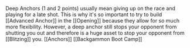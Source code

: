 Deep Anchors (1 and 2 points) usually mean giving up on the race and playing for a late shot. This is why it's so important to try to build [[Advanced Anchor]] in the [[Opening]] because they allow for so much more flexibility.
However, a deep anchor still stops your opponent from shutting you out and therefore is a huge asset to stop your opponent from [[Blitzing]] you.
[[Anchors]]
[[Backgammon Boot Camp]]
